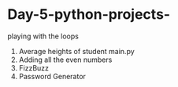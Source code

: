 # Day-5-python-projects-
playing with the loops 
1. Average heights of student main.py
2. Adding all the even numbers
3. FizzBuzz 
4. Password Generator 
